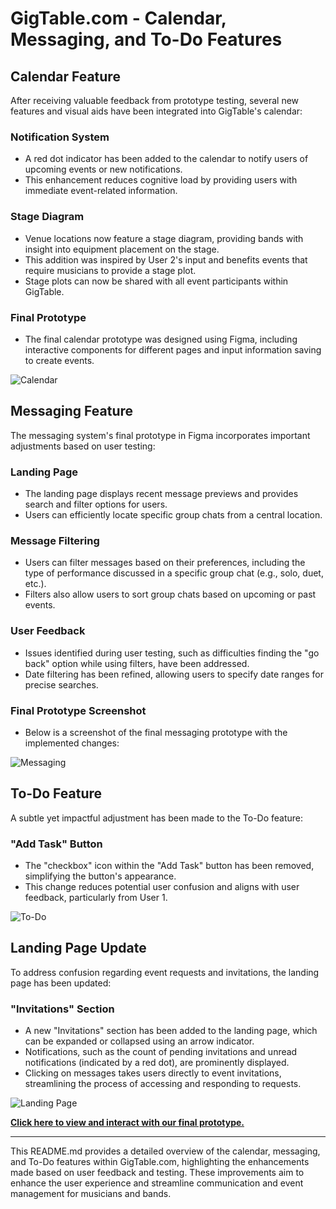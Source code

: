 # GigTable.com - Calendar, Messaging, and To-Do Features

## Calendar Feature

After receiving valuable feedback from prototype testing, several new features and visual aids have been integrated into GigTable's calendar:

### Notification System
- A red dot indicator has been added to the calendar to notify users of upcoming events or new notifications.
- This enhancement reduces cognitive load by providing users with immediate event-related information.

### Stage Diagram
- Venue locations now feature a stage diagram, providing bands with insight into equipment placement on the stage.
- This addition was inspired by User 2's input and benefits events that require musicians to provide a stage plot.
- Stage plots can now be shared with all event participants within GigTable.

### Final Prototype
- The final calendar prototype was designed using Figma, including interactive components for different pages and input information saving to create events.

![Calendar](figures/images1-2.png)

## Messaging Feature

The messaging system's final prototype in Figma incorporates important adjustments based on user testing:

### Landing Page
- The landing page displays recent message previews and provides search and filter options for users.
- Users can efficiently locate specific group chats from a central location.

### Message Filtering
- Users can filter messages based on their preferences, including the type of performance discussed in a specific group chat (e.g., solo, duet, etc.).
- Filters also allow users to sort group chats based on upcoming or past events.

### User Feedback
- Issues identified during user testing, such as difficulties finding the "go back" option while using filters, have been addressed.
- Date filtering has been refined, allowing users to specify date ranges for precise searches.

### Final Prototype Screenshot
- Below is a screenshot of the final messaging prototype with the implemented changes:

![Messaging](figures/message)

## To-Do Feature

A subtle yet impactful adjustment has been made to the To-Do feature:

### "Add Task" Button
- The "checkbox" icon within the "Add Task" button has been removed, simplifying the button's appearance.
- This change reduces potential user confusion and aligns with user feedback, particularly from User 1.

![To-Do](figures/image3)

## Landing Page Update

To address confusion regarding event requests and invitations, the landing page has been updated:

### "Invitations" Section
- A new "Invitations" section has been added to the landing page, which can be expanded or collapsed using an arrow indicator.
- Notifications, such as the count of pending invitations and unread notifications (indicated by a red dot), are prominently displayed.
- Clicking on messages takes users directly to event invitations, streamlining the process of accessing and responding to requests.

![Landing Page](figures/image4-5)

**[Click here to view and interact with our final prototype.](https://tinyurl.com/6jjsstk8)**

---

This README.md provides a detailed overview of the calendar, messaging, and To-Do features within GigTable.com, highlighting the enhancements made based on user feedback and testing. These improvements aim to enhance the user experience and streamline communication and event management for musicians and bands.
